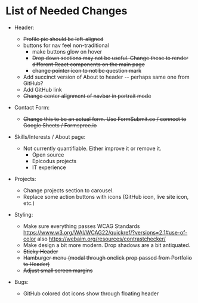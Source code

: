# List of Needed Changes

- Header:
  - ~~Profile pic should be left-aligned~~
  - buttons for nav feel non-traditional
    - make buttons glow on hover
    - ~~Drop down sections may not be useful. Change these to render different React components on the main page~~
    - ~~change pointer icon to not be question mark~~
  - Add succinct version of About to header -- perhaps same one from GitHub?
  - Add GitHub link
  - ~~Change center alignment of navbar in portrait mode~~

- Contact Form:
  - ~~Change this to be an actual form. Use FormSubmit.co / connect to Google Sheets / Formspree.io~~

- Skills/Interests / About page:
  - Not currently quantifiable. Either improve it or remove it.
    - Open source
    - Epicodus projects
    - IT experience

- Projects:
  - Change projects section to carousel.
  - Replace some action buttons with icons (GitHub icon, live site icon, etc.)

- Styling:
  - Make sure everything passes WCAG Standards https://www.w3.org/WAI/WCAG22/quickref/?versions=2.1#use-of-color also https://webaim.org/resources/contrastchecker/
  - Make design a bit more modern. Drop shadows are a bit antiquated.
  - ~~Sticky Header~~
  - ~~Hamburger menu (modal through onclick prop passed from Portfolio to Header)~~
  - ~~Adjust small screen margins~~


- Bugs:
  - GitHub colored dot icons show through floating header